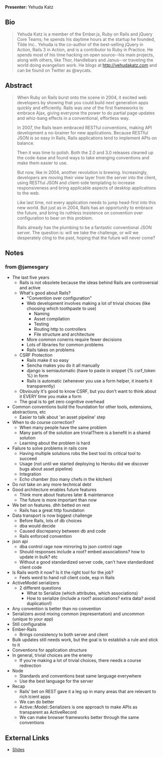 **Presenter:** Yehuda Katz

## Bio

> Yehuda Katz is a member of the Ember.js, Ruby on Rails and jQuery Core Teams; he spends his daytime hours at the startup he founded, Tilde Inc.. Yehuda is the co-author of the best-selling jQuery in Action, Rails 3 in Action, and is a contributor to Ruby in Practice. He spends most of his time hacking on open source--his main projects, along with others, like Thor, Handlebars and Janus--or traveling the world doing evangelism work. He blogs at http://yehudakatz.com and can be found on Twitter as @wycats.

## Abstract

> When Ruby on Rails burst onto the scene in 2004, it excited web developers by showing that you could build next generation apps quickly and efficiently. Rails was one of the first frameworks to embrace Ajax, giving everyone the power to do partial page updates and whiz-bang effects in a conventional, effortless way.
>
> In 2007, the Rails team embraced RESTful conventions, making API development a no-brainer for new applications. Because RESTful JSON is so easy in Rails, Rails applications tend to implement APIs on balance.
>
> Then it was time to polish. Both the 2.0 and 3.0 releases cleaned up the code-base and found ways to take emerging conventions and make them easier to use.
>
> But now, like in 2004, another revolution is brewing. Increasingly, developers are moving their view layer from the server into the client, using RESTful JSON and client-side templating to increase responsiveness and bring applicable aspects of desktop applications to the web.
>
> Like last time, not every application needs to jump head-first into this new world. But just as in 2004, Rails has an opportunity to embrace the future, and bring its ruthless insistence on convention over configuration to bear on this problem.
>
> Rails already has the plumbing to be a fantastic conventional JSON server. The question is: will we take the challenge, or will we desperately cling to the past, hoping that the future will never come?

## Notes

### from @jamesgary

* The last five years
  * Rails is not obsolete because the ideas behind Rails are controversial and active
  * What's good about Rails?
    * "Convention over configuration"
    * Web development involves making a lot of trivial choices (like choosing which toothpaste to use)
      * Naming
      * Asset compilation
      * Testing
      * Routing http to controllers
      * File structure and architecture
    * More common conerns require fewer decisions
    * Lots of libraries for common problems
    * Rails takes on problems
  * CSRF Protection
    * Rails make it so easy
    * Sencha makes you do it all manually
    * django is semiautomatic (have to paste in snippet {% csrf_token %} in form
    * Rails is automatic (whenever you use a form helper, it inserts it transparently)
  * Obviously it's good to know CSRF, but you don't want to think about it EVERY time you make a form
  * The goal is to get zero cognitive overhead
* Common conventions build the foundation for other tools, extensions, abstractions, etc
  * Easier to talk about 'an asset pipeline' step
* When to do course correction?
  * When many people have the same problem
  * Many parts of the solution are trivialThere is a benefit in a shared solution
  * Learning about the problem is hard
* Failure to solve problems in rails core
  * Having multiple solutions robs the best tool its critical tool to succeed
  * Usage (not until we started deploying to Heroku did we discover bugs about asset pipeline)
  * Integration
  * Echo chamber (too many chefs in the kitchen)
* Do not take on any more technical debt
* Good architecture enables future features
  * Think more about features later & maintenance
  * The future is more important than now
* We bet on features. dhh betted on rest
  * Rails has a great http foundation
* Data transport is now biggest challenge
  * Before Rails, lots of db choices
  * dba would decide
  * Caused discrepancy between db and code
  * Rails enforced convention
* json api
  * dba control rage now mirroring to json control rage
  * Should responses include a root? embed associations? how to update in bulk? etc
  * Without a good standardized server code, can't have standardized client code
* Is Rails worth it now? Is it the right tool for the job?
  * Feels weird to hand roll client code, esp in Rails
* ActiveModel serializers
  * 2 different questions
    * What to Serialize (which attributes, which associations)
    * How to serialize (include a root? associations? extra data? avoid duplication!)
* Any convention is better than no convention
* Serializers avoid mixing common (representation) and uncommon (unique to your app)
* Still configurable
* Ember-Rails
  * Brings consistency to both server and client
* Bulk updates still needs work, but the goal is to establish a rule and stick to it
* Conventions for application structure
* In general, trivial choices are the enemy
  * If you're making a lot of trivial choices, there needs a course redirection
* Node
  * Standards and conventions beat same language everywhere
  * Use the best language for the server
* Recap
  * Rails' bet on REST gave it a leg up in many areas that are relevant to rich lcient apps
  * We can do better
  * Active::Model::Serializers is one approach to make APIs as transparent as ActiveRecord
  * We can make browser frameworks better through the same conventions

## External Links

* [Slides](http://dl.dropbox.com/u/2285145/The%20Next%20Five%20Years.pdf)
